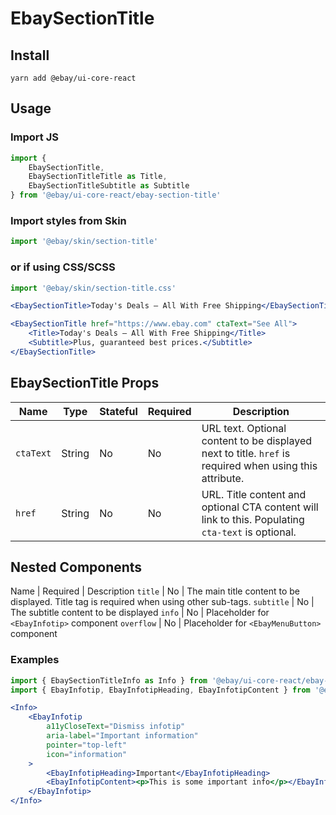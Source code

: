# EbaySectionTitle

## Install
```shell
yarn add @ebay/ui-core-react
```

## Usage

### Import JS
```jsx
import {
    EbaySectionTitle,
    EbaySectionTitleTitle as Title,
    EbaySectionTitleSubtitle as Subtitle
} from '@ebay/ui-core-react/ebay-section-title'
```

### Import styles from Skin
```jsx
import '@ebay/skin/section-title'
```

### or if using CSS/SCSS
```jsx
import '@ebay/skin/section-title.css'
```

```jsx
<EbaySectionTitle>Today's Deals – All With Free Shipping</EbaySectionTitle>

<EbaySectionTitle href="https://www.ebay.com" ctaText="See All">
    <Title>Today's Deals – All With Free Shipping</Title>
    <Subtitle>Plus, guaranteed best prices.</Subtitle>
</EbaySectionTitle>
```

## EbaySectionTitle Props

Name | Type | Stateful | Required | Description
--- | --- | --- | --- | ---
`ctaText` | String | No | No | URL text. Optional content to be displayed next to title. `href` is required when using this attribute.
`href` | String | No | No | URL. Title content and optional CTA content will link to this. Populating `cta-text` is optional.

## Nested Components
Name | Required | Description
`title` | No | The main title content to be displayed. Title tag is required when using other sub-tags.
`subtitle` | No | The subtitle content to be displayed
`info` | No | Placeholder for `<EbayInfotip>` component
`overflow` | No | Placeholder for `<EbayMenuButton>` component

### Examples

```jsx
import { EbaySectionTitleInfo as Info } from '@ebay/ui-core-react/ebay-section-title'
import { EbayInfotip, EbayInfotipHeading, EbayInfotipContent } from '@ebay/ui-core-react/ebay-infotip'

<Info>
    <EbayInfotip
        a11yCloseText="Dismiss infotip"
        aria-label="Important information"
        pointer="top-left"
        icon="information"
    >
        <EbayInfotipHeading>Important</EbayInfotipHeading>
        <EbayInfotipContent><p>This is some important info</p></EbayInfotipContent>
    </EbayInfotip>
</Info>
```
